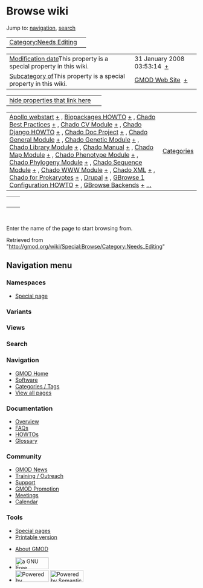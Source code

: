 <div id="mw-page-base" class="noprint">

</div>

<div id="mw-head-base" class="noprint">

</div>

<div id="content" class="mw-body" role="main">

<span id="top"></span>

<div id="mw-js-message" style="display:none;">

</div>



# <span dir="auto">Browse wiki</span>

<div id="bodyContent">

<div id="contentSub">

</div>

<div id="jump-to-nav" class="mw-jump">

Jump to: [navigation](#mw-navigation), [search](#p-search)

</div>

<div id="mw-content-text">

|  |  |
|----|----|
| [Category:Needs Editing](/wiki/Category:Needs_Editing "Category:Needs Editing") |  |

|  |  |
|----|----|
| <span class="smw-highlighter" data-type="1" state="inline" data-title="Property"><span class="smwbuiltin">[Modification date](/wiki/Property:Modification_date "Property:Modification date")</span><span class="smwttcontent">This property is a special property in this wiki.</span></span> | <span class="smwb-value">31 January 2008 03:53:14  <span class="smwsearch">[+](/wiki/Special:SearchByProperty/Modification-20date/31-20January-202008-2003:53:14 "Special:SearchByProperty/Modification-20date/31-20January-202008-2003:53:14")</span></span> |
| <span class="smw-highlighter" data-type="1" state="inline" data-title="Property"><span class="smwbuiltin">[Subcategory of](/wiki/Property:Subcategory_of "Property:Subcategory of")</span><span class="smwttcontent">This property is a special property in this wiki.</span></span> | <span class="smwb-value">[GMOD Web Site](/wiki/Category:GMOD_Web_Site "Category:GMOD Web Site")  <span class="smwsearch">[+](/wiki/Special:SearchByProperty/Subcategory-20of/GMOD-20Web-20Site "Special:SearchByProperty/Subcategory-20of/GMOD-20Web-20Site")</span></span> |

<span id="smw_browse_incoming"></span>

|  |  |
|----|----|
| [hide properties that link here](/mediawiki/index.php?title=Special:Browse&offset=0&dir=out&article=Category%3ANeeds+Editing)  |  |

|  |  |
|----|----|
| <span class="smwb-ivalue">[Apollo webstart](/wiki/Apollo_webstart "Apollo webstart") <span class="smwbrowse">[+](/wiki/Special:Browse/Apollo-20webstart "Special:Browse/Apollo-20webstart")</span></span> , <span class="smwb-ivalue">[Biopackages HOWTO](/wiki/Biopackages_HOWTO "Biopackages HOWTO") <span class="smwbrowse">[+](/wiki/Special:Browse/Biopackages-20HOWTO "Special:Browse/Biopackages-20HOWTO")</span></span> , <span class="smwb-ivalue">[Chado Best Practices](/wiki/Chado_Best_Practices "Chado Best Practices") <span class="smwbrowse">[+](/wiki/Special:Browse/Chado-20Best-20Practices "Special:Browse/Chado-20Best-20Practices")</span></span> , <span class="smwb-ivalue">[Chado CV Module](/wiki/Chado_CV_Module "Chado CV Module") <span class="smwbrowse">[+](/wiki/Special:Browse/Chado-20CV-20Module "Special:Browse/Chado-20CV-20Module")</span></span> , <span class="smwb-ivalue">[Chado Django HOWTO](/wiki/Chado_Django_HOWTO "Chado Django HOWTO") <span class="smwbrowse">[+](/wiki/Special:Browse/Chado-20Django-20HOWTO "Special:Browse/Chado-20Django-20HOWTO")</span></span> , <span class="smwb-ivalue">[Chado Doc Project](/wiki/Chado_Doc_Project "Chado Doc Project") <span class="smwbrowse">[+](/wiki/Special:Browse/Chado-20Doc-20Project "Special:Browse/Chado-20Doc-20Project")</span></span> , <span class="smwb-ivalue">[Chado General Module](/wiki/Chado_General_Module "Chado General Module") <span class="smwbrowse">[+](/wiki/Special:Browse/Chado-20General-20Module "Special:Browse/Chado-20General-20Module")</span></span> , <span class="smwb-ivalue">[Chado Genetic Module](/wiki/Chado_Genetic_Module "Chado Genetic Module") <span class="smwbrowse">[+](/wiki/Special:Browse/Chado-20Genetic-20Module "Special:Browse/Chado-20Genetic-20Module")</span></span> , <span class="smwb-ivalue">[Chado Library Module](/wiki/Chado_Library_Module "Chado Library Module") <span class="smwbrowse">[+](/wiki/Special:Browse/Chado-20Library-20Module "Special:Browse/Chado-20Library-20Module")</span></span> , <span class="smwb-ivalue">[Chado Manual](/wiki/Chado_Manual "Chado Manual") <span class="smwbrowse">[+](/wiki/Special:Browse/Chado-20Manual "Special:Browse/Chado-20Manual")</span></span> , <span class="smwb-ivalue">[Chado Map Module](/wiki/Chado_Map_Module "Chado Map Module") <span class="smwbrowse">[+](/wiki/Special:Browse/Chado-20Map-20Module "Special:Browse/Chado-20Map-20Module")</span></span> , <span class="smwb-ivalue">[Chado Phenotype Module](/wiki/Chado_Phenotype_Module "Chado Phenotype Module") <span class="smwbrowse">[+](/wiki/Special:Browse/Chado-20Phenotype-20Module "Special:Browse/Chado-20Phenotype-20Module")</span></span> , <span class="smwb-ivalue">[Chado Phylogeny Module](/wiki/Chado_Phylogeny_Module "Chado Phylogeny Module") <span class="smwbrowse">[+](/wiki/Special:Browse/Chado-20Phylogeny-20Module "Special:Browse/Chado-20Phylogeny-20Module")</span></span> , <span class="smwb-ivalue">[Chado Sequence Module](/wiki/Chado_Sequence_Module "Chado Sequence Module") <span class="smwbrowse">[+](/wiki/Special:Browse/Chado-20Sequence-20Module "Special:Browse/Chado-20Sequence-20Module")</span></span> , <span class="smwb-ivalue">[Chado WWW Module](/wiki/Chado_WWW_Module "Chado WWW Module") <span class="smwbrowse">[+](/wiki/Special:Browse/Chado-20WWW-20Module "Special:Browse/Chado-20WWW-20Module")</span></span> , <span class="smwb-ivalue">[Chado XML](/wiki/Chado_XML "Chado XML") <span class="smwbrowse">[+](/wiki/Special:Browse/Chado-20XML "Special:Browse/Chado-20XML")</span></span> , <span class="smwb-ivalue">[Chado for Prokaryotes](/wiki/Chado_for_Prokaryotes "Chado for Prokaryotes") <span class="smwbrowse">[+](/wiki/Special:Browse/Chado-20for-20Prokaryotes "Special:Browse/Chado-20for-20Prokaryotes")</span></span> , <span class="smwb-ivalue">[Drupal](/wiki/Drupal "Drupal") <span class="smwbrowse">[+](/wiki/Special:Browse/Drupal "Special:Browse/Drupal")</span></span> , <span class="smwb-ivalue">[GBrowse 1 Configuration HOWTO](/wiki/GBrowse_1_Configuration_HOWTO "GBrowse 1 Configuration HOWTO") <span class="smwbrowse">[+](/wiki/Special:Browse/GBrowse-201-20Configuration-20HOWTO "Special:Browse/GBrowse-201-20Configuration-20HOWTO")</span></span> , <span class="smwb-ivalue">[GBrowse Backends](/wiki/GBrowse_Backends "GBrowse Backends") <span class="smwbrowse">[+](/wiki/Special:Browse/GBrowse-20Backends "Special:Browse/GBrowse-20Backends")</span></span> […](/mediawiki/index.php?title=Special:SearchByProperty&property=&value=Category%3ANeeds+Editing) | [Categories](/wiki/Special:Categories "Special:Categories") |

|     |     |
|-----|-----|
|     |     |

 

Enter the name of the page to start browsing from.  

</div>

<div class="printfooter">

Retrieved from
"<http://gmod.org/wiki/Special:Browse/Category:Needs_Editing>"

</div>

<div id="catlinks" class="catlinks catlinks-allhidden">

</div>

<div class="visualClear">

</div>

</div>

</div>

<div id="mw-navigation">

## Navigation menu

<div id="mw-head">



<div id="left-navigation">

<div id="p-namespaces" class="vectorTabs" role="navigation"
aria-labelledby="p-namespaces-label">

### Namespaces

- <span id="ca-nstab-special">[Special
  page](/wiki/Special:Browse/Category:Needs_Editing "This is a special page, you cannot edit the page itself")</span>

</div>

<div id="p-variants" class="vectorMenu emptyPortlet" role="navigation"
aria-labelledby="p-variants-label">

### 

### Variants[](#)

<div class="menu">

</div>

</div>

</div>

<div id="right-navigation">

<div id="p-views" class="vectorTabs emptyPortlet" role="navigation"
aria-labelledby="p-views-label">

### Views

</div>



</div>

<div id="p-search" role="search">

### Search

<div id="simpleSearch">

</div>

</div>

</div>

</div>

<div id="mw-panel">

<div id="p-logo" role="banner">

<a href="/wiki/Main_Page"
style="background-image: url(http://gmod.org/images/GMOD-cogs.png);"
title="Visit the main page"></a>

</div>

<div id="p-Navigation" class="portal" role="navigation"
aria-labelledby="p-Navigation-label">

### Navigation

<div class="body">

- <span id="n-GMOD-Home">[GMOD Home](/wiki/Main_Page)</span>
- <span id="n-Software">[Software](/wiki/GMOD_Components)</span>
- <span id="n-Categories-.2F-Tags">[Categories /
  Tags](/wiki/Categories)</span>
- <span id="n-View-all-pages">[View all
  pages](/wiki/Special:AllPages)</span>

</div>

</div>

<div id="p-Documentation" class="portal" role="navigation"
aria-labelledby="p-Documentation-label">

### Documentation

<div class="body">

- <span id="n-Overview">[Overview](/wiki/Overview)</span>
- <span id="n-FAQs">[FAQs](/wiki/Category:FAQ)</span>
- <span id="n-HOWTOs">[HOWTOs](/wiki/Category:HOWTO)</span>
- <span id="n-Glossary">[Glossary](/wiki/Glossary)</span>

</div>

</div>

<div id="p-Community" class="portal" role="navigation"
aria-labelledby="p-Community-label">

### Community

<div class="body">

- <span id="n-GMOD-News">[GMOD News](/wiki/GMOD_News)</span>
- <span id="n-Training-.2F-Outreach">[Training /
  Outreach](/wiki/Training_and_Outreach)</span>
- <span id="n-Support">[Support](/wiki/Support)</span>
- <span id="n-GMOD-Promotion">[GMOD
  Promotion](/wiki/GMOD_Promotion)</span>
- <span id="n-Meetings">[Meetings](/wiki/Meetings)</span>
- <span id="n-Calendar">[Calendar](/wiki/Calendar)</span>

</div>

</div>

<div id="p-tb" class="portal" role="navigation"
aria-labelledby="p-tb-label">

### Tools

<div class="body">

- <span id="t-specialpages"><a href="/wiki/Special:SpecialPages" accesskey="q"
  title="A list of all special pages [q]">Special pages</a></span>
- <span id="t-print"><a
  href="/mediawiki/index.php?title=Special:Browse/Category:Needs_Editing&amp;printable=yes"
  rel="alternate" accesskey="p"
  title="Printable version of this page [p]">Printable version</a></span>

</div>

</div>

</div>

</div>

<div id="footer" role="contentinfo">

- <span id="footer-places-about">[About
  GMOD](/wiki/GMOD:About "GMOD:About")</span>

<!-- -->

- <span id="footer-copyrightico">[<img src="http://www.gnu.org/graphics/gfdl-logo-small.png" width="88"
  height="31" alt="a GNU Free Documentation License" />](http://www.gnu.org/licenses/fdl-1.3.html)</span>
- <span id="footer-poweredbyico">[<img src="/mediawiki/skins/common/images/poweredby_mediawiki_88x31.png"
  width="88" height="31" alt="Powered by MediaWiki" />](//www.mediawiki.org/)
  [<img
  src="/mediawiki/extensions/SemanticMediaWiki/includes/../resources/images/smw_button.png"
  width="88" height="31" alt="Powered by Semantic MediaWiki" />](https://www.semantic-mediawiki.org/wiki/Semantic_MediaWiki)</span>

<div style="clear:both">

</div>

</div>
